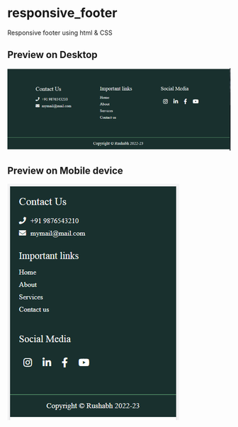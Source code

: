 # responsive_footer
Responsive footer using html &amp; CSS

## Preview on Desktop

![This is an image](https://github.com/Coder-Rushabh/responsive_footer/blob/main/project1/preview_pc.PNG)

## Preview on Mobile device

![This is an image](https://github.com/Coder-Rushabh/responsive_footer/blob/main/project1/preview_mbl.PNG)
